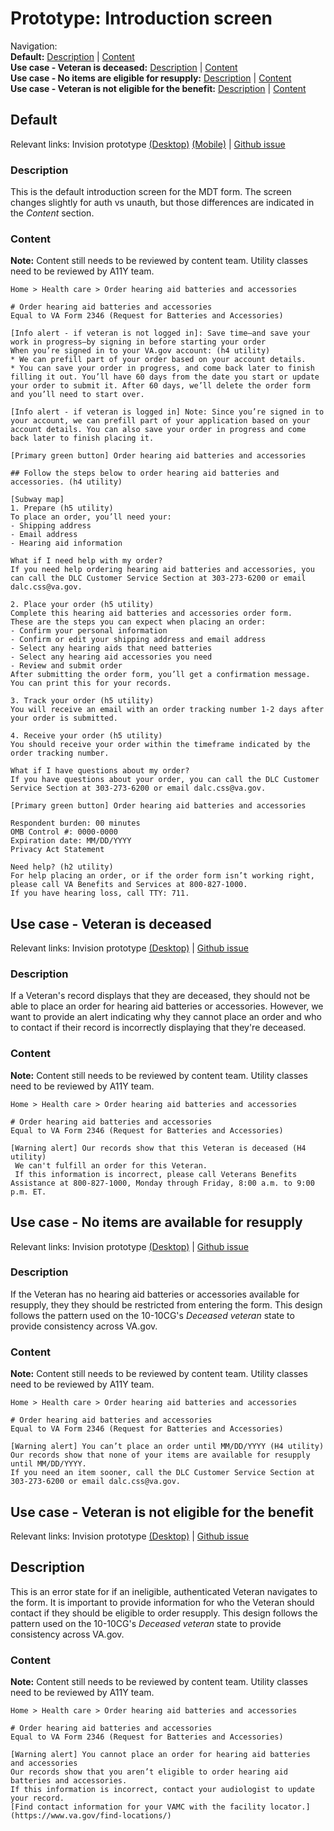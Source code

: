 # Prototype: Introduction screen

Navigation: <br>
**Default:** [Description](https://github.com/department-of-veterans-affairs/va.gov-team/blob/master/products/medical-device-tool/design/prototype-introduction-screen.md#description) | [Content](https://github.com/department-of-veterans-affairs/va.gov-team/blob/master/products/medical-device-tool/design/prototype-introduction-screen.md#content)<br>
**Use case - Veteran is deceased:** [Description](https://github.com/department-of-veterans-affairs/va.gov-team/blob/master/products/medical-device-tool/design/prototype-introduction-screen.md#description-1) | [Content](https://github.com/department-of-veterans-affairs/va.gov-team/blob/master/products/medical-device-tool/design/prototype-introduction-screen.md#content-1) <br>
**Use case - No items are eligible for resupply:** [Description](https://github.com/department-of-veterans-affairs/va.gov-team/blob/master/products/medical-device-tool/design/prototype-introduction-screen.md#description-2) | [Content](https://github.com/department-of-veterans-affairs/va.gov-team/blob/master/products/medical-device-tool/design/prototype-introduction-screen.md#content-2)<br>
**Use case - Veteran is not eligible for the benefit:** [Description](https://github.com/department-of-veterans-affairs/va.gov-team/blob/master/products/medical-device-tool/design/prototype-introduction-screen.md#description-3) | [Content](https://github.com/department-of-veterans-affairs/va.gov-team/blob/master/products/medical-device-tool/design/prototype-introduction-screen.md#content-3)<br>

## Default 

Relevant links: Invision prototype [(Desktop)](https://vsateams.invisionapp.com/share/6CVSW1NTJB4) [(Mobile)](https://vsateams.invisionapp.com/share/TKVSW1W9C3G) | [Github issue](https://github.com/department-of-veterans-affairs/va.gov-team/issues/5250)

### Description 
This is the default introduction screen for the MDT form. The screen changes slightly for auth vs unauth, but those differences are indicated in the _Content_ section. 

### Content
**Note:** Content still needs to be reviewed by content team. Utility classes need to be reviewed by A11Y team. 

```
Home > Health care > Order hearing aid batteries and accessories

# Order hearing aid batteries and accessories
Equal to VA Form 2346 (Request for Batteries and Accessories)

[Info alert - if veteran is not logged in]: Save time—and save your work in progress—by signing in before starting your order
When you’re signed in to your VA.gov account: (h4 utility)
* We can prefill part of your order based on your account details.
* You can save your order in progress, and come back later to finish filling it out. You’ll have 60 days from the date you start or update your order to submit it. After 60 days, we’ll delete the order form and you’ll need to start over.

[Info alert - if veteran is logged in] Note: Since you’re signed in to your account, we can prefill part of your application based on your account details. You can also save your order in progress and come back later to finish placing it.

[Primary green button] Order hearing aid batteries and accessories

## Follow the steps below to order hearing aid batteries and accessories. (h4 utility)

[Subway map]
1. Prepare (h5 utility) 
To place an order, you’ll need your:
- Shipping address
- Email address
- Hearing aid information

What if I need help with my order?
If you need help ordering hearing aid batteries and accessories, you can call the DLC Customer Service Section at 303-273-6200 or email dalc.css@va.gov.

2. Place your order (h5 utility)
Complete this hearing aid batteries and accessories order form. 
These are the steps you can expect when placing an order:
- Confirm your personal information 
- Confirm or edit your shipping address and email address
- Select any hearing aids that need batteries
- Select any hearing aid accessories you need
- Review and submit order
After submitting the order form, you’ll get a confirmation message. You can print this for your records.

3. Track your order (h5 utility)
You will receive an email with an order tracking number 1-2 days after your order is submitted.

4. Receive your order (h5 utility) 
You should receive your order within the timeframe indicated by the order tracking number.

What if I have questions about my order?
If you have questions about your order, you can call the DLC Customer Service Section at 303-273-6200 or email dalc.css@va.gov.

[Primary green button] Order hearing aid batteries and accessories

Respondent burden: 00 minutes
OMB Control #: 0000-0000
Expiration date: MM/DD/YYYY
Privacy Act Statement

Need help? (h2 utility)
For help placing an order, or if the order form isn’t working right, please call VA Benefits and Services at 800-827-1000.
If you have hearing loss, call TTY: 711.
```

## Use case - Veteran is deceased 

Relevant links: Invision prototype [(Desktop)](https://vsateams.invisionapp.com/share/P5WDY316YEC) | [Github issue](https://github.com/department-of-veterans-affairs/va.gov-team/issues/6693)

### Description 
If a Veteran's record displays that they are deceased, they should not be able to place an order for hearing aid batteries or accessories. However, we want to provide an alert indicating why they cannot place an order and who to contact if their record is incorrectly displaying that they're deceased.  

### Content
**Note:** Content still needs to be reviewed by content team. Utility classes need to be reviewed by A11Y team. 

```
Home > Health care > Order hearing aid batteries and accessories

# Order hearing aid batteries and accessories
Equal to VA Form 2346 (Request for Batteries and Accessories)

[Warning alert] Our records show that this Veteran is deceased (H4 utility)
 We can't fulfill an order for this Veteran.
 If this information is incorrect, please call Veterans Benefits Assistance at 800-827-1000, Monday through Friday, 8:00 a.m. to 9:00 p.m. ET.
```

## Use case - No items are available for resupply 

Relevant links: Invision prototype [(Desktop)](https://vsateams.invisionapp.com/share/YHWEKTC2AXQ) | [Github issue](https://github.com/department-of-veterans-affairs/va.gov-team/issues/6694)

### Description 
If the Veteran has no hearing aid batteries or accessories available for resupply, they they should be restricted from entering the form. This design follows the pattern used on the 10-10CG's _Deceased veteran_ state to provide consistency across VA.gov. 

### Content
**Note:** Content still needs to be reviewed by content team. Utility classes need to be reviewed by A11Y team. 

```
Home > Health care > Order hearing aid batteries and accessories

# Order hearing aid batteries and accessories
Equal to VA Form 2346 (Request for Batteries and Accessories)

[Warning alert] You can’t place an order until MM/DD/YYYY (H4 utility)
Our records show that none of your items are available for resupply until MM/DD/YYYY.
If you need an item sooner, call the DLC Customer Service Section at 303-273-6200 or email dalc.css@va.gov.
```

## Use case - Veteran is not eligible for the benefit

Relevant links: Invision prototype [(Desktop)](https://vsateams.invisionapp.com/share/KVWFFMP97YU) | [Github issue](https://github.com/department-of-veterans-affairs/va.gov-team/issues/6275)

## Description 
This is an error state for if an ineligible, authenticated Veteran navigates to the form. It is important to provide information for who the Veteran should contact if they should be eligible to order resupply. This design follows the pattern used on the 10-10CG's _Deceased veteran_ state to provide consistency across VA.gov. 

### Content
**Note:** Content still needs to be reviewed by content team. Utility classes need to be reviewed by A11Y team. 

```
Home > Health care > Order hearing aid batteries and accessories

# Order hearing aid batteries and accessories
Equal to VA Form 2346 (Request for Batteries and Accessories)

[Warning alert] You cannot place an order for hearing aid batteries and accessories
Our records show that you aren’t eligible to order hearing aid batteries and accessories.
If this information is incorrect, contact your audiologist to update your record.
[Find contact information for your VAMC with the facility locator.](https://www.va.gov/find-locations/)
```
